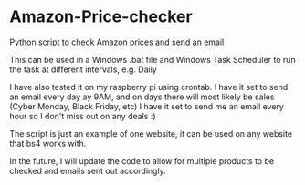 # Amazon-Price-checker
 Python script to check Amazon prices and send an email

This can be used in a Windows .bat file and Windows Task Scheduler to run the task at different intervals, e.g. Daily

I have also tested it on my raspberry pi using crontab. I have it set to send an email every day ay 9AM, and on days there will most likely be sales (Cyber Monday, Black Friday, etc) I have it set to send me an email every hour so I don't miss out on any deals :)


The script is just an example of one website, it can be used on any website that bs4 works with.

In the future, I will update the code to allow for multiple products to be checked and emails sent out accordingly.
